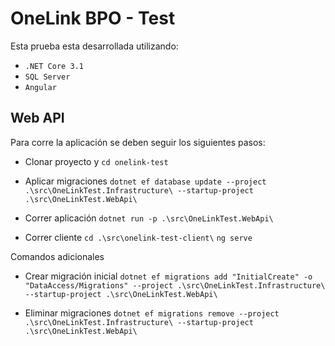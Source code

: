 # OneLink BPO - Test

Esta prueba esta desarrollada utilizando: 
- `.NET Core 3.1`
- `SQL Server`
- `Angular`

## Web API

Para corre la aplicación se deben seguir los siguientes pasos:

- Clonar proyecto y
`cd onelink-test`

- Aplicar migraciones
`dotnet ef database update --project .\src\OneLinkTest.Infrastructure\ --startup-project .\src\OneLinkTest.WebApi\`

- Correr aplicación
`dotnet run -p .\src\OneLinkTest.WebApi\`

- Correr cliente
`cd .\src\onelink-test-client\`
`ng serve`

Comandos adicionales

- Crear migración inicial
`dotnet ef migrations add "InitialCreate" -o "DataAccess/Migrations" --project .\src\OneLinkTest.Infrastructure\ --startup-project .\src\OneLinkTest.WebApi\`

- Eliminar migraciones
`dotnet ef migrations remove --project .\src\OneLinkTest.Infrastructure\ --startup-project .\src\OneLinkTest.WebApi\`